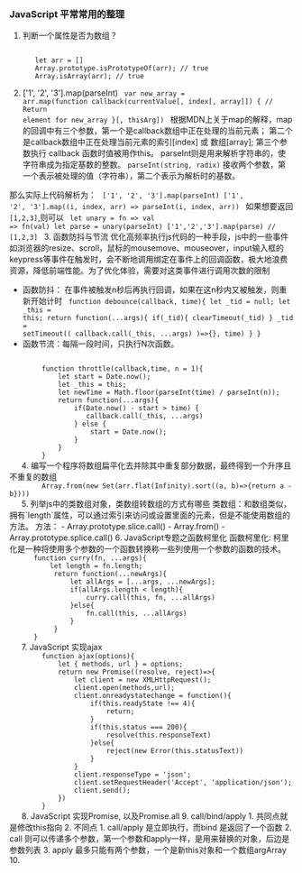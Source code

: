 ### JavaScript 平常常用的整理

1. 判断一个属性是否为数组？
   <pre><code>
      let arr = []
      Array.prototype.isPrototypeOf(arr); // true
      Array.isArray(arr); // true
   </code></pre>
2. ['1', '2', '3'].map(parseInt)
   <code>
    var new_array = arr.map(function callback(currentValue[, index[, array]]) {
        // Return element for new_array 
        }[, thisArg])
   </code>
   根据MDN上关于map的解释，map 的回调中有三个参数，第一个是callback数组中正在处理的当前元素； 第二个是callback数组中正在处理当前元素的索引[index] 或 数组[array]; 第三个参数执行 callback 函数时值被用作this。
  parseInt则是用来解析字符串的，使字符串成为指定基数的整数。 `parseInt(string, radix)` 接收两个参数，第一个表示被处理的值（字符串），第二个表示为解析时的基数。

  那么实际上代码解析为：
  <code>
    ['1', '2', '3'].map(parseInt) 
   ['1', '2', '3'].map((i, index, arr) => parseInt(i, index, arr)) 
  </code>
   如果想要返回 `[1,2,3]`,则可以
   <code>
    let unary = fn => val => fn(val)
    let parse = unary(parseInt)
    ['1','2','3'].map(parse)  // [1,2,3]
  </code>
3. 函数防抖与节流
   优化高频率执行js代码的一种手段，js中的一些事件如浏览器的resize、scroll，鼠标的mousemove、mouseover，input输入框的keypress等事件在触发时，会不断地调用绑定在事件上的回调函数，极大地浪费资源，降低前端性能。为了优化体验，需要对这类事件进行调用次数的限制
   - 函数防抖： 在事件被触发n秒后再执行回调，如果在这n秒内又被触发，则重新开始计时
    <code>
        function debounce(callback, time){
            let _tid = null;
            let _this = this;
            return function(...args){
                if(_tid){
                    clearTimeout(_tid)
                }
                _tid = setTimeout((
                    callback.call(_this, ...args)
                )=>{}, time)
            }
        }
    </code> 
   - 函数节流：每隔一段时间，只执行N次函数。
   <code>
        function throttle(callback,time, n = 1){
            let start = Date.now();
            let _this = this;
            let newTime = Math.floor(parseInt(time) / parseInt(n));
            return function(...args){
                if(Date.now() - start > time) {
                   callback.call(_this, ...args)
                } else {
                    start = Date.now();
                }
            }
        }
   </code> 
4. 编写一个程序将数组扁平化去并除其中重复部分数据，最终得到一个升序且不重复的数组
   <code>
        Array.from(new Set(arr.flat(Infinity).sort((a, b)=>{return a - b})))
   </code>
5. 列举js中的类数组对象，类数组转数组的方式有哪些
   类数组：和数组类似，拥有`length`属性，可以通过索引来访问或设置里面的元素，但是不能使用数组的方法。
   方法：
   - Array.prototype.slice.call()
   - Array.from()
   - Array.prototype.splice.call()
6. JavaScript专题之函数柯里化
   函数柯里化: 柯里化是一种将使用多个参数的一个函数转换称一些列使用一个参数的函数的技术。
   <code>
      function curry(fn, ...args){
          let length = fn.length;
           return function(...newArgs){
               let allArgs = [...args, ...newArgs];
               if(allArgs.length < length){
                   curry.call(this, fn, ...allArgs)
               }else{
                   fn.call(this, ...allArgs)
               }
           }
      }
   </code>
7. JavaScript 实现ajax
   <code>
        function ajax(options){
            let { methods, url } = options;
            return new Promise((resolve, reject)=>{
                let client = new XMLHttpRequest();
                client.open(methods,url);
                client.onreadystatechange = function(){
                    if(this.readyState !== 4){
                        return;
                    }
                    if(this.status === 200){
                        resolve(this.responseText)
                    }else{
                        reject(new Error(this.statusText))
                    }
                }
                client.responseType = 'json';
                client.setRequestHeader('Accept', 'application/json');
                client.send();
            })
        }
   </code>
8. JavaScript 实现Promise, 以及Promise.all 
9. call/bind/apply
   1.  共同点就是修改this指向
   2.  不同点
       1.  call/apply 是立即执行，而bind 是返回了一个函数
       2.  call 则可以传递多个参数，第一个参数和apply一样，是用来替换的对象，后边是参数列表
       3.  apply 最多只能有两个参数，一个是新this对象和一个数组argArray
10. 
